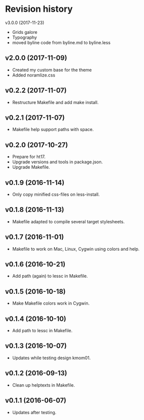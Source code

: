 Revision history
===============================

v3.0.0 (2017-11-23)
* Grids galore
* Typography
* moved byline code from byline.md to byline.less

v2.0.0 (2017-11-09)
-------------------------------
* Created my custom base for the theme
* Added noramlize.css


v0.2.2 (2017-11-07)
-------------------------------

* Restructure Makefile and add make install.


v0.2.1 (2017-11-07)
-------------------------------

* Makefile help support paths with space.


v0.2.0 (2017-10-27)
-------------------------------

* Prepare for ht17.
* Upgrade versions and tools in package.json.
* Upgrade Makefile.


v0.1.9 (2016-11-14)
-------------------------------

* Only copy minified css-files on less-install.


v0.1.8 (2016-11-13)
-------------------------------

* Makefile adapted to compile several target stylesheets.


v0.1.7 (2016-11-01)
-------------------------------

* Makefile to work on Mac, Linux, Cygwin using colors and help.


v0.1.6 (2016-10-21)
-------------------------------

* Add path (again) to lessc in Makefile.


v0.1.5 (2016-10-18)
-------------------------------

* Make Makefile colors work in Cygwin.


v0.1.4 (2016-10-10)
-------------------------------

* Add path to lessc in Makefile.


v0.1.3 (2016-10-07)
-------------------------------

* Updates while testing design kmom01.


v0.1.2 (2016-09-13)
-------------------------------

* Clean up helptexts in Makefile.


v0.1.1 (2016-06-07)
-------------------------------

* Updates after testing.
